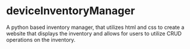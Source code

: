 # deviceInventoryManager
A python based inventory manager, that utilizes html and css to create a website that displays the inventory and allows for users to utilize CRUD operations on the inventory.
